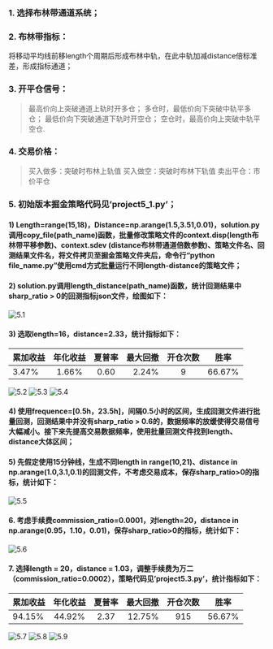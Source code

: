 ### 1.	选择布林带通道系统；
### 2.	布林带指标：
将移动平均线前移length个周期后形成布林中轨，在此中轨加减distance倍标准差，形成指标通道；
### 3.	开平仓信号：
> 最高价向上突破通道上轨时开多仓；
>	多仓时，最低价向下突破中轨平多仓；
>	最低价向下突破通道下轨时开空仓；
>	空仓时，最高价向上突破中轨平空仓.
### 4.	交易价格：
>	买入做多：突破时布林上轨值
>	买入做空：突破时布林下轨值
>	卖出平仓：市价平仓
### 5.	初始版本掘金策略代码见’project5_1.py’；
#### 1)	Length=range(15,18)，Distance=np.arange(1.5,3.51,0.01)，solution.py调用copy_file(path_name)函数，批量修改策略文件的context.disp(length布林带平移参数)、context.sdev (distance布林带通道倍数参数)、策略文件名、回测结果文件名，将文件拷贝至掘金策略文件夹后，命令行“python file_name.py”使用cmd方式批量运行不同length-distance的策略文件；
#### 2)	solution.py调用length_distance(path_name)函数，统计回测结果中sharp_ratio > 0的回测指标json文件，绘图如下：
![5.1](https://github.com/xhlgogo/Quantitative-Investment-Trading-system/blob/master/trading_system/project5/5.1.png)
#### 3)	选取length=16，distance=2.33，统计指标如下：
累加收益 |	年化收益	| 夏普率	| 最大回撤	| 开仓次数	| 胜率
------- | :-------: | :----: |--------: | :------: | :-----:
3.47%   |  1.66%    |   0.60 |   2.24%  |    9     | 66.67% 

![5.2](https://github.com/xhlgogo/Quantitative-Investment-Trading-system/blob/master/trading_system/project5/5.2.png)
![5.3](https://github.com/xhlgogo/Quantitative-Investment-Trading-system/blob/master/trading_system/project5/5.3.png)
![5.4](https://github.com/xhlgogo/Quantitative-Investment-Trading-system/blob/master/trading_system/project5/5.4.png)
#### 4)	使用frequence=[0.5h，23.5h]，间隔0.5小时的区间，生成回测文件进行批量回测，回测结果中并没有sharp_ratio > 0.6的，数据频率的放缓使得交易信号大幅减小。接下来先提高交易数据频率，使用批量回测文件找到length、distance大体区间；
#### 5)	先假定使用15分钟线，生成不同length in range(10,21)、distance in np.arange(1.0,3.1,0.1)的回测文件，不考虑交易成本，保存sharp_ratio>0的指标，统计如下：
![5.5](https://github.com/xhlgogo/Quantitative-Investment-Trading-system/blob/master/trading_system/project5/5.5.png)
#### 6.	考虑手续费commission_ratio=0.0001，对length=20，distance in np.arange(0.95，1.10，0.01)，保存sharp_ratio>0的指标，统计如下：
![5.6](https://github.com/xhlgogo/Quantitative-Investment-Trading-system/blob/master/trading_system/project5/5.6.png)
#### 7.	选择length = 20，distance = 1.03，调整手续费为万二（commission_ratio=0.0002），策略代码见’project5.3.py’，统计指标如下：
累加收益 |	年化收益	| 夏普率	| 最大回撤	| 开仓次数	| 胜率
------- | :-------: | :----: |--------: | :------: | :-----:
94.15%  |  44.92%   |   2.37 |   12.75% |    915   | 56.67% 

![5.7](https://github.com/xhlgogo/Quantitative-Investment-Trading-system/blob/master/trading_system/project5/5.7.png)
![5.8](https://github.com/xhlgogo/Quantitative-Investment-Trading-system/blob/master/trading_system/project5/5.8.png)
![5.9](https://github.com/xhlgogo/Quantitative-Investment-Trading-system/blob/master/trading_system/project5/5.9.png)
